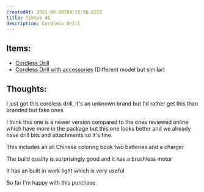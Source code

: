 ```yaml
---
createdAt: 2021-09-08T09:15:56.827Z
title: Tiktok 46
description: Cordless Drill
---
```

## Items:

* [Cordless Drill](https://shp.ee/ynt7cev)
* [Cordless Drill with accessories](https://c.lazada.com.ph/t/c.0ISa4O?url=https%3A%2F%2Fwww.lazada.com.ph%2Fproducts%2Fcordless-impact-drill-multifunction-brushless-electric-drill-driver-set-original-48vf-double-speed-rechargeable-impact-drill-with-1-li-ion-batteries-and-torque-adjustment-screwdriver-power-toolsdrilling-tools-set-salefree-full-set-of-accessories-i1587354756-s7643229024.html&sub_aff_id=site) (Different model but similar)

## Thoughts:

I just got this cordless drill, it's an unknown brand but I'd rather get this than branded but fake ones

I think this one is a newer version compared to the ones reviewed online which have more in the package but this one looks better and we already have drill bits and attachments so it's fine.

This includes an all Chinese coloring book two batteries and a charger

The build quality is surprisingly good and it has a brushless motor

It has an built in work light which is very useful

So far I'm happy with this purchase